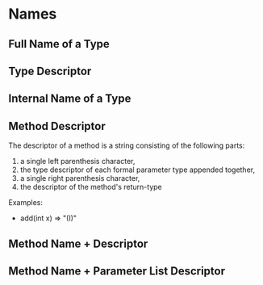 # Names

## Full Name of a Type



## Type Descriptor

## Internal Name of a Type

## Method Descriptor
The descriptor of a method is a string consisting of the following parts:

1. a single left parenthesis character,
2. the type descriptor of each formal parameter type appended together,
3. a single right parenthesis character,
4. the descriptor of the method's return-type

Examples:

+ add(int x) => "(I)"

## Method Name + Descriptor

## Method Name + Parameter List Descriptor 
